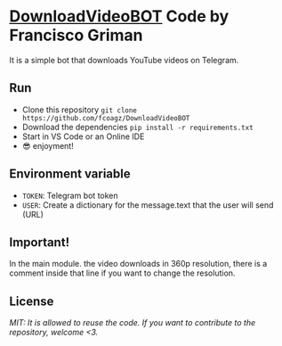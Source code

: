 # [DownloadVideoBOT]() Code by Francisco Griman
It is a simple bot that downloads YouTube videos on Telegram.

## Run
- Clone this repository `git clone https://github.com/fcoagz/DownloadVideoBOT`
- Download the dependencies `pip install -r requirements.txt`
- Start in VS Code or an Online IDE
- 😎 enjoyment!

## Environment variable
- `TOKEN`: Telegram bot token
- `USER`: Create a dictionary for the message.text that the user will send (URL)

## Important!
In the main module. the video downloads in 360p resolution, there is a comment inside that line if you want to change the resolution.

## License
*MIT: It is allowed to reuse the code. If you want to contribute to the repository, welcome <3.*
